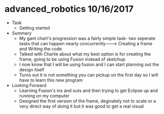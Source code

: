 # advanced_robotics 10/16/2017


* Task
	* Getting started
* Summary
	* My gant chart's progression was a fairly simple task- two seperate tasks that can happen nearly concurrently–––> Creating a frame and Writing the code
	* Talked with Charlie about what my best option is for creating the frame, going to be using Fusion instead of sketchup
	* I now know that I will be using fusion and I can start planning out the design itself
	* Turns out it is not something you can pickup on the first day so I will have to learn this new program 
* Looking Forward
	* Learning Fusion's ins and outs and then trying to get Eclipse up and running on my computer
	* Designed the first version of the frame, deginately not to scale or a very direct way of doing it but it was good to get a real visual
